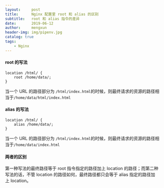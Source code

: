 ```yaml
---
layout:     post
title:      Nginx 配置里 root 和 alias 的区别
subtitle:   root 和 alias 指令的差异
date:       2019-06-12
author:     mengxun
header-img: img/pipenv.jpg
catalog: true
tags:
    - Nginx
---
```


#### root 的写法

```
location /html/ {
	root /home/data/;
}
```

当一个 URL 的路径部分为 `/html/index.html`的时候，则最终请求的资源的路径相当于`/home/data/html/index.html`

#### alias 的写法

```
location /html/ {
	alias /home/data/;
}
```

当一个 URL 的路径部分为 `/html/index.html`的时候，则最终请求的资源的路径相当于`/home/data/index.html`

#### 两者的区别

第一种写法的最终路径等于 root 指令指定的路径加上 location 的路径；而第二种写法的话，不管 location 的路径如何，最终路径都只会等于 alias 指定的路径加上 location。



